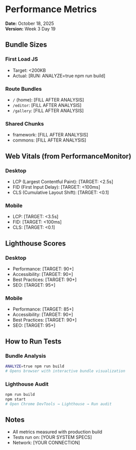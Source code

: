 # Performance Metrics

**Date:** October 18, 2025  
**Version:** Week 3 Day 19

## Bundle Sizes

### First Load JS
- Target: <200KB
- Actual: [RUN: ANALYZE=true npm run build]

### Route Bundles
- `/` (home): [FILL AFTER ANALYSIS]
- `/editor`: [FILL AFTER ANALYSIS]
- `/gallery`: [FILL AFTER ANALYSIS]

### Shared Chunks
- framework: [FILL AFTER ANALYSIS]
- commons: [FILL AFTER ANALYSIS]

## Web Vitals (from PerformanceMonitor)

### Desktop
- LCP (Largest Contentful Paint): [TARGET: <2.5s]
- FID (First Input Delay): [TARGET: <100ms]
- CLS (Cumulative Layout Shift): [TARGET: <0.1]

### Mobile
- LCP: [TARGET: <3.5s]
- FID: [TARGET: <100ms]
- CLS: [TARGET: <0.1]

## Lighthouse Scores

### Desktop
- Performance: [TARGET: 90+]
- Accessibility: [TARGET: 90+]
- Best Practices: [TARGET: 90+]
- SEO: [TARGET: 95+]

### Mobile
- Performance: [TARGET: 85+]
- Accessibility: [TARGET: 90+]
- Best Practices: [TARGET: 90+]
- SEO: [TARGET: 95+]

## How to Run Tests

### Bundle Analysis
```bash
ANALYZE=true npm run build
# Opens browser with interactive bundle visualization
```

### Lighthouse Audit
```bash
npm run build
npm start
# Open Chrome DevTools → Lighthouse → Run audit
```

## Notes

- All metrics measured with production build
- Tests run on: [YOUR SYSTEM SPECS]
- Network: [YOUR CONNECTION]
